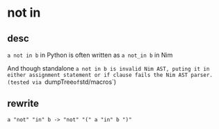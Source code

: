 # not in
## desc
`a not in b` in Python is often written as `a not_in b` in Nim

And though standalone `a not in b is invalid Nim AST, puting it in either assignment statement or if clause fails the Nim AST parser. (tested via `dumpTree` of `std/macros`)

## rewrite
```
a "not" "in" b -> "not" "(" a "in" b ")"
```

